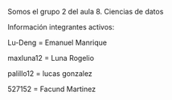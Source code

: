 Somos el grupo 2 del aula 8. Ciencias de datos

Información integrantes activos:

Lu-Deng = Emanuel Manrique

maxluna12 = Luna Rogelio

palillo12 = lucas gonzalez

527152 = Facund Martinez

